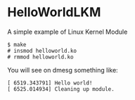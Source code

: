 HelloWorldLKM
=============

A simple example of Linux Kernel Module

```
$ make
# insmod helloworld.ko
# rmmod helloworld.ko
```

You will see on dmesg something like:

```
[ 6519.343791] Hello world!
[ 6525.014934] Cleaning up module.
```
